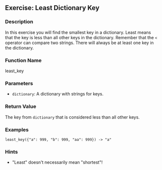 Exercise: Least Dictionary Key
----------------------

### Description

In this exercise you will find the smallest key in
a dictionary.  Least
means that the key is less than all other
keys in the dictionary.  Remember that the
`<` operator can compare two strings.
There will always be at least one key in the dictionary.

### Function Name

least_key

### Parameters

* `dictionary`: A dictionary with strings for keys.

### Return Value

The key from `dictionary` that is considered less than all other keys.

### Examples

    least_key({"a": 999, "b": 999, "aa": 999}) -> "a"

### Hints

- "Least" doesn't necessarily mean "shortest"!
